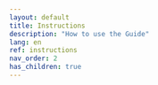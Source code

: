```yaml
---
layout: default
title: Instructions
description: "How to use the Guide"
lang: en
ref: instructions
nav_order: 2
has_children: true
---
```


